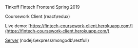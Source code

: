 Tinkoff Fintech Frontend Spring 2019

Coursework Client (react\redux)

Live demo: [https://fintech-coursework-client.herokuapp.com/](https://fintech-coursework-client.herokuapp.com/)

[Server](https://github.com/sa1dai/tfs-fintech-coursework-server) (nodejs\express\mongodb\restfull)

